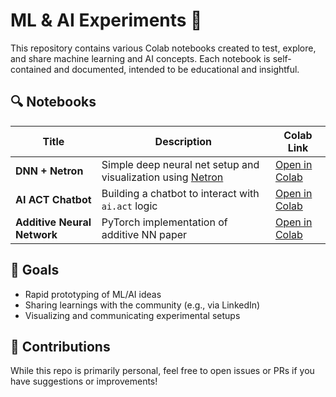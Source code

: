 # ML & AI Experiments 🧪

This repository contains various Colab notebooks created to test, explore, and share machine learning and AI concepts. Each notebook is self-contained and documented, intended to be educational and insightful.

## 🔍 Notebooks

| Title | Description | Colab Link |
|-------|-------------|------------|
| **DNN + Netron** | Simple deep neural net setup and visualization using [Netron](https://netron.app) | [Open in Colab](notebooks/netron-dnn-visualization.ipynb) |
| **AI ACT Chatbot** | Building a chatbot to interact with `ai.act` logic | [Open in Colab](notebooks/ai-act-chatbot.ipynb) |
| **Additive Neural Network** | PyTorch implementation of additive NN paper | [Open in Colab](notebooks/additive-network-pytorch.ipynb) |

## 🧠 Goals

- Rapid prototyping of ML/AI ideas
- Sharing learnings with the community (e.g., via LinkedIn)
- Visualizing and communicating experimental setups

## 💬 Contributions

While this repo is primarily personal, feel free to open issues or PRs if you have suggestions or improvements!

